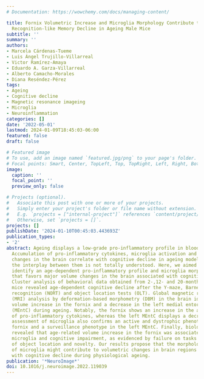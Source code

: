 ```yaml
---
# Documentation: https://wowchemy.com/docs/managing-content/

title: Fornix Volumetric Increase and Microglia Morphology Contribute to Spatial and
  Recognition-like Memory Decline in Ageing Male Mice
subtitle: ''
summary: ''
authors:
- Marcela Cárdenas-Tueme
- Luis Ángel Trujillo-Villarreal
- Victor Ramírez-Amaya
- Eduardo A. Garza-Villarreal
- Alberto Camacho-Morales
- Diana Reséndez-Pérez
tags:
- Ageing
- Cognitive decline
- Magnetic resonance imageing
- Microglia
- Neuroinflammation
categories: []
date: '2022-05-01'
lastmod: 2024-01-09T18:45:03-06:00
featured: false
draft: false

# Featured image
# To use, add an image named `featured.jpg/png` to your page's folder.
# Focal points: Smart, Center, TopLeft, Top, TopRight, Left, Right, BottomLeft, Bottom, BottomRight.
image:
  caption: ''
  focal_point: ''
  preview_only: false

# Projects (optional).
#   Associate this post with one or more of your projects.
#   Simply enter your project's folder or file name without extension.
#   E.g. `projects = ["internal-project"]` references `content/project/deep-learning/index.md`.
#   Otherwise, set `projects = []`.
projects: []
publishDate: '2024-01-10T00:45:03.443693Z'
publication_types:
- '2'
abstract: Ageing displays a low-grade pro-inflammatory profile in blood and the brain.
  Accumulation of pro-inflammatory cytokines, microglia activation and volumetric
  changes in the brain correlate with cognitive decline in ageing models. However,
  the interplay between them is not totally understood. Here, we aimed to globally
  identify an age-dependent pro-inflammatory profile and microglia morphological plasticity
  that favors major volume changes in the brain associated with cognitive decline.
  Cluster analysis of behavioral data obtained from 2-,12- and 20-month-old male C57BL/6
  mice revealed age-dependent cognitive decline after the Y-maze, Barnes maze, object
  recognition (NORT) and object location tests (OLT). Global magnetic resonance imageing
  (MRI) analysis by deformation-based morphometry (DBM) in the brain identified a
  volume increase in the fornix and a decrease in the left medial entorhinal cortex
  (MEntC) during ageing. Notably, the fornix shows an increase in the accumulation
  of pro-inflammatory cytokines, whereas the left MEntC displays a decrease. Morphological
  assessment of microglia also confirms an active and dystrophic phenotype in the
  fornix and a surveillance phenotype in the left MEntC. Finally, biological modeling
  revealed that age-related volume increase in the fornix was associated with dystrophic
  microglia and cognitive impairment, as evidenced by failure on tasks examining memory
  of object location and novelty. Our results propose that the morphological plasticity
  of microglia might contribute to volumetric changes in brain regions associated
  with cognitive decline during physiological ageing.
publication: '*NeuroImage*'
doi: 10.1016/j.neuroimage.2022.119039
---
```


